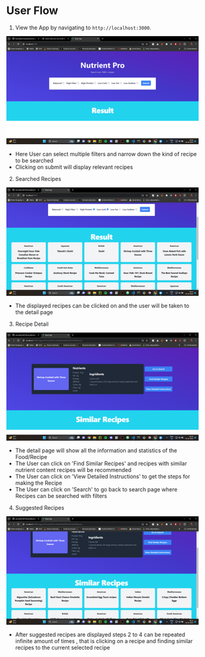 # User Flow

1. View the App by navigating to `http://localhost:3000`.

![LandingPage](https://github.com/aniruddha1607/RecipeMatching/blob/main/Images/LandingPage.png)

- Here User can select multiple filters and narrow down the kind of recipe to be searched 
- Clicking on submit will display relevant recipes


2. Searched Recipes

![Search](https://github.com/aniruddha1607/RecipeMatching/blob/main/Images/SearchedRecipes.png)

- The displayed recipes can be clicked on and the user will be taken to the detail page


3. Recipe Detail

![DetailPage](https://github.com/aniruddha1607/RecipeMatching/blob/main/Images/RecipeDetail.png)

- The detail page will show all the information and statistics of the Food/Recipe
- The User can click on 'Find Similar Recipes' and recipes with similar nutrient content recipes will be recommended
- The User can click on 'View Detailed Instructions' to get the steps for making the Recipe
- The User can click on 'Search' to go back to search page where Recipes can be searched with filters


4. Suggested Recipes

![Suggest](https://github.com/aniruddha1607/RecipeMatching/blob/main/Images/SuggestedRecipes.png)

- After suggested recipes are displayed steps 2 to 4 can be repeated infinite amount of times , that is clicking on a recipe and finding similar recipes to the current selected recipe





